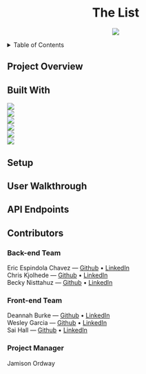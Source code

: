 <h1 align="center">The List</h1>
<p align="center">
  <img src="https://user-images.githubusercontent.com/98491210/181646573-c49f9559-b3e3-426e-b924-65c7ff6783cf.jpeg" />
</p>

<!-- TABLE OF CONTENTS -->
<details>
  <summary>Table of Contents</summary>
  <ol>
    </li>
    <li><a href="#project-overview">Project Overview</a></li>
    <li><a href="#built-with">Built With</a></li>
    <li><a href="#setup">Setup</a></li>
    <li><a href="#user-walkthrough">User Walkthrough</a></li>
    <li><a href="#api-endpoints">API Endpoints</a></li>
    <li><a href="#contributors">Contributors</a></li>
  </ol>
</details>

<!-- PROJECT OVERVIEW -->
## Project Overview

<!-- Built With -->
## Built With
[<img src="https://img.shields.io/badge/Ruby-CC342D?style=for-the-badge&logo=ruby&logoColor=white"/>](https://www.ruby-lang.org/en/)<br>
[<img src="https://img.shields.io/badge/Ruby_on_Rails-CC0000?style=for-the-badge&logo=ruby-on-rails&logoColor=white"/>](https://rubyonrails.org/)<br>
<img src="https://img.shields.io/badge/HTML5-E34F26?style=for-the-badge&logo=html5&logoColor=white"/><br>
[<img src="https://img.shields.io/badge/Bootstrap-563D7C?style=for-the-badge&logo=bootstrap&logoColor=white"/>](https://getbootstrap.com)<br>
<img src="https://img.shields.io/badge/Heroku-430098?style=for-the-badge&logo=heroku&logoColor=white"/><br>
[<img src="https://img.shields.io/badge/Postman-FF6C37?style=for-the-badge&logo=Postman&logoColor=white"/>](https://www.postman.com/product/what-is-postman/)<br>

<!-- Setup -->
## Setup

<!-- User Walkthrough -->
## User Walkthrough

<!-- API Endpoints -->
## API Endpoints

<!-- CONTRIBUTORS -->
## Contributors
### Back-end Team
Eric Espindola Chavez &mdash; [Github](https://github.com/erock02) • [LinkedIn](https://www.linkedin.com/in/eric-espindola-b9620a158/)<br>
Chris Kjolhede &mdash; [Github](https://github.com/CKjolhede) • [LinkedIn](https://www.linkedin.com/in/chris-kjolhede/)<br>
Becky Nisttahuz &mdash; [Github](https://github.com/benistta) • [LinkedIn](https://www.linkedin.com/in/becky-nisttahuz/)<br>

### Front-end Team
Deannah Burke &mdash; [Github](https://github.com/deannahburke) • [LinkedIn](https://www.linkedin.com/in/deannah-burke/)<br>
Wesley Garcia &mdash; [Github](https://github.com/wesatt) • [LinkedIn](https://www.linkedin.com/in/wesley-garcia-attech/)<br>
Sai Hall &mdash; [Github](https://github.com/SaiHall) • [LinkedIn](https://www.linkedin.com/in/sai-hall-503710237/)<br>

### Project Manager
Jamison Ordway
